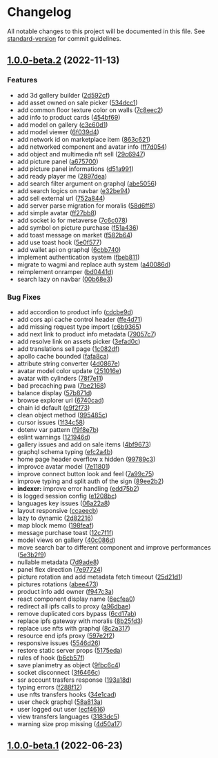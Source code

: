 # Changelog

All notable changes to this project will be documented in this file. See [standard-version](https://github.com/conventional-changelog/standard-version) for commit guidelines.

## [1.0.0-beta.2](http://10.40.3.152:13000/gogsadmin/nft-marketplace/compare/v1.0.0-beta.1...v1.0.0-beta.2) (2022-11-13)

### Features

-   add 3d gallery builder ([2d592cf](http://10.40.3.152:13000/gogsadmin/nft-marketplace/commit/2d592cfe4e60e32cff7eca511260cb977f632a6e))
-   add asset owned on sale picker ([534dcc1](http://10.40.3.152:13000/gogsadmin/nft-marketplace/commit/534dcc19ed7e6fc772b81ad4f8b127a19283871a))
-   add common floor texture color on walls ([7c8eec2](http://10.40.3.152:13000/gogsadmin/nft-marketplace/commit/7c8eec290ed7af208afe31a6638c7b07fa2b8f47))
-   add info to product cards ([454bf69](http://10.40.3.152:13000/gogsadmin/nft-marketplace/commit/454bf69a1d071c749d5e1452299ca11d9d7c16a5))
-   add model on gallery ([c3c60d1](http://10.40.3.152:13000/gogsadmin/nft-marketplace/commit/c3c60d154412dc4827efe195a88ed3ce9f1c68ee))
-   add model viewer ([6f039d4](http://10.40.3.152:13000/gogsadmin/nft-marketplace/commit/6f039d4b930103e143a7e315c055d06a3186e8bc))
-   add network id on marketplace item ([863c621](http://10.40.3.152:13000/gogsadmin/nft-marketplace/commit/863c621c7825e16321c0903e048478bcf06fc15d))
-   add networked component and avatar info ([ff7d054](http://10.40.3.152:13000/gogsadmin/nft-marketplace/commit/ff7d054e7ab80a86e4e35e333eeb791521af8e60))
-   add object and multimedia nft sell ([29c6947](http://10.40.3.152:13000/gogsadmin/nft-marketplace/commit/29c69473883cfa1927e6ad3a36b85c7af5e33691))
-   add picture panel ([a675700](http://10.40.3.152:13000/gogsadmin/nft-marketplace/commit/a67570092b60b681d2bec9fb3a5e8f1203b8e164))
-   add picture panel informations ([d51a991](http://10.40.3.152:13000/gogsadmin/nft-marketplace/commit/d51a991bd020d1040cfc2ad5595c97c86a4ac83a))
-   add ready player me ([2897dea](http://10.40.3.152:13000/gogsadmin/nft-marketplace/commit/2897dea677fe17a1e792784a023cc32a13bbad8f))
-   add search filter argument on graphql ([abe5056](http://10.40.3.152:13000/gogsadmin/nft-marketplace/commit/abe5056fccef1a928f025e67033e8960836c62c6))
-   add search logics on navbar ([e32be94](http://10.40.3.152:13000/gogsadmin/nft-marketplace/commit/e32be9457d2b233bd13466a4cc46d3ed3e4d3c41))
-   add sell external url ([752a844](http://10.40.3.152:13000/gogsadmin/nft-marketplace/commit/752a844e52bc51f90919be5ab0b3cab652b20ce2))
-   add server parse migration for moralis ([58d6ff8](http://10.40.3.152:13000/gogsadmin/nft-marketplace/commit/58d6ff86d2f0066a205b6af3bcf0977ffae72a22))
-   add simple avatar ([ff27bb8](http://10.40.3.152:13000/gogsadmin/nft-marketplace/commit/ff27bb8ee8b97c374ec39d49cbff1e3e1781b32b))
-   add socket io for metaverse ([7c6c078](http://10.40.3.152:13000/gogsadmin/nft-marketplace/commit/7c6c078abe838115792a9386d296b18c52972044))
-   add symbol on picture purchase ([f51a436](http://10.40.3.152:13000/gogsadmin/nft-marketplace/commit/f51a4366e1c9bbf10746fc2477d119639accbe6b))
-   add toast message on market ([f582b64](http://10.40.3.152:13000/gogsadmin/nft-marketplace/commit/f582b645dac87f473a885277f0a1f106e80db0af))
-   add use toast hook ([5e0f577](http://10.40.3.152:13000/gogsadmin/nft-marketplace/commit/5e0f5777a5e0014afcc82cb3cc06e0f89238197b))
-   add wallet api on graphql ([6cbb740](http://10.40.3.152:13000/gogsadmin/nft-marketplace/commit/6cbb74077a1ea3dd01355d32ecb776884e09659a))
-   implement authentication system ([fbeb811](http://10.40.3.152:13000/gogsadmin/nft-marketplace/commit/fbeb811c92b56c44560412a081ee89ff2d8747e2))
-   migrate to wagmi and replace auth system ([a40086d](http://10.40.3.152:13000/gogsadmin/nft-marketplace/commit/a40086d5e98f505f62f09c59455a1ff099ac8c6d))
-   reimplement onramper ([bd0441d](http://10.40.3.152:13000/gogsadmin/nft-marketplace/commit/bd0441db51eba361e0556d95a12825d1fc60e9ea))
-   search lazy on navbar ([00b68e3](http://10.40.3.152:13000/gogsadmin/nft-marketplace/commit/00b68e309b60dfa964059c14c675bfc84eea4a76))

### Bug Fixes

-   add accordion to product info ([cdcbe9d](http://10.40.3.152:13000/gogsadmin/nft-marketplace/commit/cdcbe9d4c03301eaee50a94f0d602d9418375577))
-   add cors api cache control header ([ffe4d71](http://10.40.3.152:13000/gogsadmin/nft-marketplace/commit/ffe4d71ed2e941072e4b7311748aa375813cfc1e))
-   add missing request type import ([c6b9365](http://10.40.3.152:13000/gogsadmin/nft-marketplace/commit/c6b9365d75e544d0b091077e27e5d4743906d222))
-   add next link to product info metadata ([79057c7](http://10.40.3.152:13000/gogsadmin/nft-marketplace/commit/79057c7d97343d8f9db0a4b4ac6dda734c8e1182))
-   add resolve link on assets picker ([3efad0c](http://10.40.3.152:13000/gogsadmin/nft-marketplace/commit/3efad0c55305425b1fb7eeea14d04b1f7a4a2928))
-   add translations sell page ([1c082df](http://10.40.3.152:13000/gogsadmin/nft-marketplace/commit/1c082df05c34f789b63f31363801755a9f551c67))
-   apollo cache bounded ([fafa8ca](http://10.40.3.152:13000/gogsadmin/nft-marketplace/commit/fafa8ca2331facf6187ac2c06736e5de6d7a9cdc))
-   attribute string converter ([4d0867e](http://10.40.3.152:13000/gogsadmin/nft-marketplace/commit/4d0867e5d922e32c621cf4e8b69ac1492e5f8f2d))
-   avatar model color update ([251016e](http://10.40.3.152:13000/gogsadmin/nft-marketplace/commit/251016e56760488d66f86a11457c4ffaa8446ac6))
-   avatar with cylinders ([78f7e11](http://10.40.3.152:13000/gogsadmin/nft-marketplace/commit/78f7e11f7cb85d3431f2c171bc4654686ebf72f6))
-   bad precaching pwa ([7be2168](http://10.40.3.152:13000/gogsadmin/nft-marketplace/commit/7be2168e282febce16cca5cfa7323e64994ae4a0))
-   balance display ([57b871d](http://10.40.3.152:13000/gogsadmin/nft-marketplace/commit/57b871dff703c52354523b82728da2ce391c080f))
-   browse explorer url ([6740cad](http://10.40.3.152:13000/gogsadmin/nft-marketplace/commit/6740cadd6ecea2796fe2fd42ec8305be8d4bef08))
-   chain id default ([e9f2f73](http://10.40.3.152:13000/gogsadmin/nft-marketplace/commit/e9f2f73908afabfd774a036def1d2de491f2f056))
-   clean object method ([995485c](http://10.40.3.152:13000/gogsadmin/nft-marketplace/commit/995485cdaf4b0e51738302f606731e41927cca61))
-   cursor issues ([1f34c58](http://10.40.3.152:13000/gogsadmin/nft-marketplace/commit/1f34c58f7cb458f7c9bb64d99bfbb4acaedc8f33))
-   dotenv var pattern ([f9f8e7b](http://10.40.3.152:13000/gogsadmin/nft-marketplace/commit/f9f8e7b88ca5e16129e0702da1d8a6d0f560cb93))
-   eslint warnings ([121946d](http://10.40.3.152:13000/gogsadmin/nft-marketplace/commit/121946d2f560551f1830ac963f24e8be5880b62e))
-   gallery issues and add on sale items ([4bf9673](http://10.40.3.152:13000/gogsadmin/nft-marketplace/commit/4bf9673088f54d11c4c6d8196348a6d2da9423d3))
-   graphql schema typing ([efc2a4b](http://10.40.3.152:13000/gogsadmin/nft-marketplace/commit/efc2a4bf64b03b1958c4e3406406b4ba7276c444))
-   home page header overflow x hidden ([99789c3](http://10.40.3.152:13000/gogsadmin/nft-marketplace/commit/99789c369ce8259fac597f54b1320e9c43ccf22e))
-   improvce avatar model ([7e11801](http://10.40.3.152:13000/gogsadmin/nft-marketplace/commit/7e11801d7845b3d686f973d8ad772b38dad4d762))
-   improve connect button look and feel ([7a99c75](http://10.40.3.152:13000/gogsadmin/nft-marketplace/commit/7a99c757c926552ec134415ae7d6861d0cc54976))
-   improve typing and split auth of the sign ([89ee2b2](http://10.40.3.152:13000/gogsadmin/nft-marketplace/commit/89ee2b2186a5bb597720e2a251feb14f4648dc11))
-   **indexer:** improve error handling ([edd75b2](http://10.40.3.152:13000/gogsadmin/nft-marketplace/commit/edd75b2b0aca5fecd920595ef9f6f54974cf77cd))
-   is logged session config ([e1208bc](http://10.40.3.152:13000/gogsadmin/nft-marketplace/commit/e1208bc6ebf8f4e46f5550ffc158568db379047f))
-   languages key issues ([06a22a8](http://10.40.3.152:13000/gogsadmin/nft-marketplace/commit/06a22a8b96971a940d9003ccbe693355b4e25474))
-   layout responsive ([ccaeecb](http://10.40.3.152:13000/gogsadmin/nft-marketplace/commit/ccaeecb4519545dc27eab90576c26bde98092536))
-   lazy to dynamic ([2d82216](http://10.40.3.152:13000/gogsadmin/nft-marketplace/commit/2d822166c1250d9b280a21fce387fa7a41981857))
-   map block memo ([198feaf](http://10.40.3.152:13000/gogsadmin/nft-marketplace/commit/198feafe28af67ae3a5b70b351dbf53ba1a4d8d7))
-   message purchase toast ([12c7f1f](http://10.40.3.152:13000/gogsadmin/nft-marketplace/commit/12c7f1f541537415c9d1a5cb5908172525a698e5))
-   model views on gallery ([40c086d](http://10.40.3.152:13000/gogsadmin/nft-marketplace/commit/40c086d1ee5fdccc80bdbac049ef20fc7f8032cf))
-   move search bar to different component and improve performances ([5e3b2f9](http://10.40.3.152:13000/gogsadmin/nft-marketplace/commit/5e3b2f9cc29b77253968be587726501c5f68560b))
-   nullable metadata ([7d9ade8](http://10.40.3.152:13000/gogsadmin/nft-marketplace/commit/7d9ade8bb69d8761bd0b6db0c32ec825221a6704))
-   panel flex direction ([7e97724](http://10.40.3.152:13000/gogsadmin/nft-marketplace/commit/7e977248d31e7d5f292673104f2f23f39811e95d))
-   picture rotation and add metadata fetch timeout ([25d21d1](http://10.40.3.152:13000/gogsadmin/nft-marketplace/commit/25d21d1ec69782ceace4e31ae3f04cd5d3edadc0))
-   pictures rotations ([abee473](http://10.40.3.152:13000/gogsadmin/nft-marketplace/commit/abee4738c0464861bd44dece827299268d3b3da3))
-   product info add owner ([f947c3a](http://10.40.3.152:13000/gogsadmin/nft-marketplace/commit/f947c3a65795c684a33af9ee31c4b71dd49cd5f5))
-   react component display name ([6ecfea0](http://10.40.3.152:13000/gogsadmin/nft-marketplace/commit/6ecfea04e06994157de5bb49c837cf366b73ee0e))
-   redirect all ipfs calls to proxy ([a96dbae](http://10.40.3.152:13000/gogsadmin/nft-marketplace/commit/a96dbae80d53ac1986e114707d137fd30b2dc7be))
-   remove duplicated cors bypass ([6cd17ab](http://10.40.3.152:13000/gogsadmin/nft-marketplace/commit/6cd17ab1f0b096bab3be87acdeb1a5db4cfee51d))
-   replace ipfs gateway with moralis ([8b25fd3](http://10.40.3.152:13000/gogsadmin/nft-marketplace/commit/8b25fd34b9de88c521a73e8c3986ab9a9d188aff))
-   replace use nfts with graphql ([8c2a317](http://10.40.3.152:13000/gogsadmin/nft-marketplace/commit/8c2a317f1bc2df603414b11a0b13bf954f2a4ca2))
-   resource end ipfs proxy ([597e2f2](http://10.40.3.152:13000/gogsadmin/nft-marketplace/commit/597e2f2b9f97c91e6749c78b55ac500a46b4f2c7))
-   responsive issues ([5546d26](http://10.40.3.152:13000/gogsadmin/nft-marketplace/commit/5546d26be217f14d818c70522258f36339e4135a))
-   restore static server props ([5175eda](http://10.40.3.152:13000/gogsadmin/nft-marketplace/commit/5175eda34c85a26ee87d566743f53e2592a61908))
-   rules of hook ([b6cb57f](http://10.40.3.152:13000/gogsadmin/nft-marketplace/commit/b6cb57f3817d6c9358a0abdb19321a94003fd2f1))
-   save planimetry as object ([9fbc6c4](http://10.40.3.152:13000/gogsadmin/nft-marketplace/commit/9fbc6c422fa01cd4894ec4251738420f397df616))
-   socket disconnect ([3f6466c](http://10.40.3.152:13000/gogsadmin/nft-marketplace/commit/3f6466cf757e8c6fbe45b7ef91c4b826b56b7459))
-   ssr account trasfers response ([193a18d](http://10.40.3.152:13000/gogsadmin/nft-marketplace/commit/193a18d8c088dba6309219a1ddd7659b5649987b))
-   typing errors ([f288f12](http://10.40.3.152:13000/gogsadmin/nft-marketplace/commit/f288f12bef11b5bc76811896b89e041b1f8080a8))
-   use nfts transfers hooks ([34e1cad](http://10.40.3.152:13000/gogsadmin/nft-marketplace/commit/34e1cadd707ac0cbd0fd3b87b89a5630e1227543))
-   user check graphql ([58a813a](http://10.40.3.152:13000/gogsadmin/nft-marketplace/commit/58a813a96c0943a8be07150d69ede10070c70154))
-   user logged out user ([ecf4616](http://10.40.3.152:13000/gogsadmin/nft-marketplace/commit/ecf4616c7e4066b54f0bb18602ebd50c74ab5d40))
-   view transfers languages ([3183dc5](http://10.40.3.152:13000/gogsadmin/nft-marketplace/commit/3183dc5c20999564fad25052c1382e098ff23920))
-   warning size prop missing ([4d50a17](http://10.40.3.152:13000/gogsadmin/nft-marketplace/commit/4d50a172b9229fae8dce76ea31cae16c46bb029c))

## [1.0.0-beta.1](http://10.40.3.152:13000/gogsadmin/nft-marketplace/compare/...v1.0.0-beta.1) (2022-06-23)
